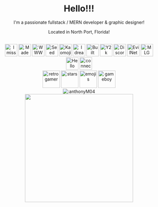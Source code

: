 <h1 align="center">Hello!!!</h1>
<p align="center">I'm a passionate fullstack / MERN developer & graphic designer!</p>
<p align="center">Located in North Port, Florida!</p>

<br/>
<div align="center">
  <img src="https://i.imgur.com/7qNWprQ.gif" alt="I miss XP!" height="40"/>
  <img src="https://i.imgur.com/GNyF1An.gif" alt="Made with MacOS" height="40"/>
  <img src="https://i.imgur.com/EBltU0s.gif" alt="WWW connecting people since 1991" height="40"/>
  <img src="https://i.imgur.com/lfNRveK.gif" alt="Seed your torrents" height="40"/>
  <img src="https://i.imgur.com/KDF1Zwe.gif" alt="Kaomoji" height="40"/>
  <img src="https://i.imgur.com/sKyhIzd.gif" alt="I dream in HTML" height="40"/>
  <img src="https://i.imgur.com/VqP2Fvr.gif" alt="Built listening to Winamp" height="40"/>
  <img src="https://i.imgur.com/mWuMOY7.gif" alt="Y2k" height="40"/>
  <img src="https://i.imgur.com/yYVPQRs.png" alt="Discord NOW" height="40"/>
  <img src="https://i.imgur.com/6zAXmSE.gif" alt="EvilNet NOW" height="40"/>
  <img src="https://i.imgur.com/y4a0Bv0.gif" alt="MLG FPS" height="40"/>
  <img src="https://i.imgur.com/T5Yj2wG.gif" alt="Hello Kitty" height="40"/>
  <img src="https://i.imgur.com/IN5ENBq.gif" alt="connected wired" height="40"/>
</div>

<div align="center">
  <img src="https://i.imgur.com/DZcDl6C.png" alt="retro gamer" height="56"/>
  <img src="https://i.imgur.com/L81Gn1m.gif" alt="stars" height="56"/>
  <img src="https://i.imgur.com/OFIAG6f.gif" alt="emojis" height="56"/>
  <img src="https://i.imgur.com/Hp5aRQI.gif" alt="gameboy" height="56"/>
</div>


<div align="center">
<img src="https://count.getloli.com/get/@:AnthonyM04" alt=":anthonyM04" />
<br/>
<img href="https://www.last.fm/user/ultikujo" src="https://lastfm-recently-played.vercel.app/api?user=ultikujo" height="auto" width="350px"/>
</div>
